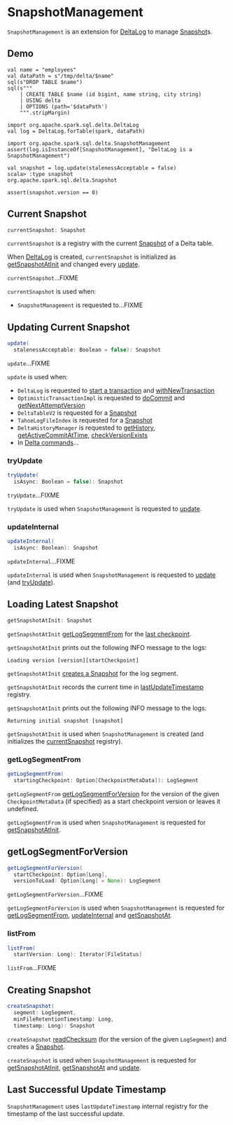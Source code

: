 # SnapshotManagement

`SnapshotManagement` is an extension for [DeltaLog](DeltaLog.md) to manage [Snapshot](#currentSnapshot)s.

## Demo

```text
val name = "employees"
val dataPath = s"/tmp/delta/$name"
sql(s"DROP TABLE $name")
sql(s"""
    | CREATE TABLE $name (id bigint, name string, city string)
    | USING delta
    | OPTIONS (path='$dataPath')
    """.stripMargin)

import org.apache.spark.sql.delta.DeltaLog
val log = DeltaLog.forTable(spark, dataPath)

import org.apache.spark.sql.delta.SnapshotManagement
assert(log.isInstanceOf[SnapshotManagement], "DeltaLog is a SnapshotManagement")

val snapshot = log.update(stalenessAcceptable = false)
scala> :type snapshot
org.apache.spark.sql.delta.Snapshot

assert(snapshot.version == 0)
```

## <span id="currentSnapshot"> Current Snapshot

```scala
currentSnapshot: Snapshot
```

`currentSnapshot` is a registry with the current [Snapshot](Snapshot.md) of a Delta table.

When [DeltaLog](DeltaLog.md) is created, `currentSnapshot` is initialized as [getSnapshotAtInit](#getSnapshotAtInit) and changed every [update](#update).

`currentSnapshot`...FIXME

`currentSnapshot` is used when:

* `SnapshotManagement` is requested to...FIXME

## <span id="update"> Updating Current Snapshot

```scala
update(
  stalenessAcceptable: Boolean = false): Snapshot
```

`update`...FIXME

`update` is used when:

* `DeltaLog` is requested to [start a transaction](DeltaLog.md#startTransaction) and [withNewTransaction](DeltaLog.md#withNewTransaction)
* `OptimisticTransactionImpl` is requested to [doCommit](OptimisticTransactionImpl.md#doCommit) and [getNextAttemptVersion](OptimisticTransactionImpl.md#getNextAttemptVersion)
* `DeltaTableV2` is requested for a [Snapshot](DeltaTableV2.md#snapshot)
* `TahoeLogFileIndex` is requested for a [Snapshot](TahoeLogFileIndex.md#getSnapshot)
* `DeltaHistoryManager` is requested to [getHistory](DeltaHistoryManager.md#getHistory), [getActiveCommitAtTime](DeltaHistoryManager.md#getActiveCommitAtTime), [checkVersionExists](DeltaHistoryManager.md#checkVersionExists)
* In [Delta commands](commands/DeltaCommand.md)...

### <span id="tryUpdate"> tryUpdate

```scala
tryUpdate(
  isAsync: Boolean = false): Snapshot
```

`tryUpdate`...FIXME

`tryUpdate` is used when `SnapshotManagement` is requested to [update](#update).

### <span id="updateInternal"> updateInternal

```scala
updateInternal(
  isAsync: Boolean): Snapshot
```

`updateInternal`...FIXME

`updateInternal` is used when `SnapshotManagement` is requested to [update](#update) (and [tryUpdate](#tryUpdate)).

## <span id="getSnapshotAtInit"> Loading Latest Snapshot

```scala
getSnapshotAtInit: Snapshot
```

`getSnapshotAtInit` [getLogSegmentFrom](#getLogSegmentFrom) for the [last checkpoint](Checkpoints.md#lastCheckpoint).

`getSnapshotAtInit` prints out the following INFO message to the logs:

```text
Loading version [version][startCheckpoint]
```

`getSnapshotAtInit` [creates a Snapshot](#createSnapshot) for the log segment.

`getSnapshotAtInit` records the current time in [lastUpdateTimestamp](#lastUpdateTimestamp) registry.

`getSnapshotAtInit` prints out the following INFO message to the logs:

```text
Returning initial snapshot [snapshot]
```

`getSnapshotAtInit` is used when `SnapshotManagement` is created (and initializes the [currentSnapshot](#currentSnapshot) registry).

### <span id="getLogSegmentFrom"> getLogSegmentFrom

```scala
getLogSegmentFrom(
  startingCheckpoint: Option[CheckpointMetaData]): LogSegment
```

`getLogSegmentFrom` [getLogSegmentForVersion](#getLogSegmentForVersion) for the version of the given `CheckpointMetaData` (if specified) as a start checkpoint version or leaves it undefined.

`getLogSegmentFrom` is used when `SnapshotManagement` is requested for [getSnapshotAtInit](#getSnapshotAtInit).

## <span id="getLogSegmentForVersion"> getLogSegmentForVersion

```scala
getLogSegmentForVersion(
  startCheckpoint: Option[Long],
  versionToLoad: Option[Long] = None): LogSegment
```

`getLogSegmentForVersion`...FIXME

`getLogSegmentForVersion` is used when `SnapshotManagement` is requested for [getLogSegmentFrom](#getLogSegmentFrom), [updateInternal](#updateInternal) and [getSnapshotAt](#getSnapshotAt).

### <span id="listFrom"> listFrom

```scala
listFrom(
  startVersion: Long): Iterator[FileStatus]
```

`listFrom`...FIXME

## <span id="createSnapshot"> Creating Snapshot

```scala
createSnapshot(
  segment: LogSegment,
  minFileRetentionTimestamp: Long,
  timestamp: Long): Snapshot
```

`createSnapshot` [readChecksum](ReadChecksum.md#readChecksum) (for the version of the given `LogSegment`) and creates a [Snapshot](Snapshot.md).

`createSnapshot` is used when `SnapshotManagement` is requested for [getSnapshotAtInit](#getSnapshotAtInit), [getSnapshotAt](#getSnapshotAt) and [update](#update).

## <span id="lastUpdateTimestamp"> Last Successful Update Timestamp

`SnapshotManagement` uses `lastUpdateTimestamp` internal registry for the timestamp of the last successful update.
